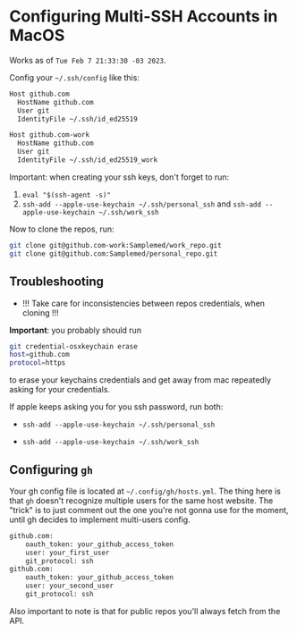 # Configuring Multi-SSH Accounts in MacOS

Works as of `Tue Feb 7 21:33:30 -03 2023`.

Config your `~/.ssh/config` like this:

```bash
Host github.com
  HostName github.com
  User git
  IdentityFile ~/.ssh/id_ed25519

Host github.com-work
  HostName github.com
  User git
  IdentityFile ~/.ssh/id_ed25519_work
```

Important: when creating your ssh keys, don't forget to run:

1. `eval "$(ssh-agent -s)"`
2. `ssh-add --apple-use-keychain ~/.ssh/personal_ssh` and `ssh-add --apple-use-keychain ~/.ssh/work_ssh`

Now to clone the repos, run:

```bash
git clone git@github.com-work:Samplemed/work_repo.git
git clone git@github.com:Samplemed/personal_repo.git
```

## Troubleshooting

- !!! Take care for inconsistencies between repos credentials, when cloning !!!

**Important**: you probably should run

```bash
git credential-osxkeychain erase
host=github.com
protocol=https
```

to erase your keychains credentials and get away from mac repeatedly asking for your credentials.

If apple keeps asking you for you ssh password, run both:

- `ssh-add --apple-use-keychain ~/.ssh/personal_ssh`

- `ssh-add --apple-use-keychain ~/.ssh/work_ssh`

## Configuring `gh`

Your gh config file is located at `~/.config/gh/hosts.yml`. The thing here is that
`gh` doesn't recognize multiple users for the same host website.
The "trick" is to just comment out the one you're not gonna use for the moment,
until gh decides to implement multi-users config.

```bash
github.com:
    oauth_token: your_github_access_token
    user: your_first_user
    git_protocol: ssh
github.com:
    oauth_token: your_github_access_token
    user: your_second_user
    git_protocol: ssh
```

Also important to note is that for public repos you'll always fetch from the API.

